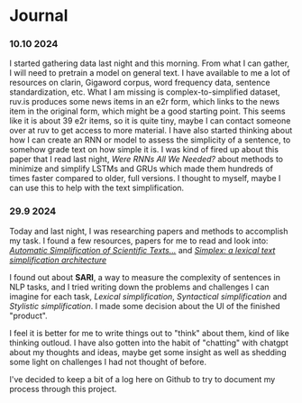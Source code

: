 # Journal

### 10.10 2024

I started gathering data last night and this morning. From what I can gather, I will need to pretrain a model on general text. I have available to me a lot of resources on clarin, Gigaword corpus, word frequency data, sentence standardization, etc. What I am missing is complex-to-simplified dataset, ruv.is produces some news items in an e2r form, which links to the news item in the original form, which might be a good starting point. This seems like it is about 39 e2r items, so it is quite tiny, maybe I can contact someone over at ruv to get access to more material.
I have also started thinking about how I can create an RNN or model to assess the simplicity of a sentence, to somehow grade text on how simple it is. I was kind of fired up about this paper that I read last night, *Were RNNs All We Needed?* about methods to minimize and simplify LSTMs and GRUs which made them hundreds of times faster compared to older, full versions. I thought to myself, maybe I can use this to help with the text simplification.

### 29.9 2024
Today and last night, I was researching papers and methods to accomplish my task. I found a few resources, papers for me to read and look into: *[Automatic Simplification of Scientific Texts...](https://ceur-ws.org/Vol-3497/paper-242.pdf)* and *[Simplex: a lexical text simplification architecture](https://arxiv.org/pdf/2304.07002)*  

I found out about **SARI**, a way to measure the complexity of sentences in NLP tasks, and I tried writing down the problems and challenges I can imagine for each task, *Lexical simplification*, *Syntactical simplification* and *Stylistic simplification*. I made some decision about the UI of the finished "product".  

I feel it is better for me to write things out to "think" about them, kind of like thinking outloud. I have also gotten into the habit of "chatting" with chatgpt about my thoughts and ideas, maybe get some insight as well as shedding some light on challenges I had not thought of before.  

I've decided to keep a bit of a log here on Github to try to document my process through this project.